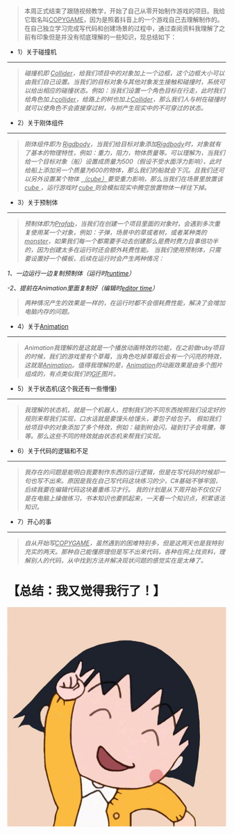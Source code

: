 
>本周正式结束了跟随视频教学，开始了自己从零开始制作游戏的项目。我给它取名叫<u>COPYGAME</u>，因为是照着抖音上的一个游戏自己去理解制作的。
在自己独立学习完成写代码和创建场景的过程中，通过查阅资料我理解了之前有印象但是并没有彻底理解的一些知识，现总结如下：


* 1）关于碰撞机
------------------

>*碰撞机即 <u>Collider</u>，给我们项目中的对象加上一个边框，这个边框大小可以由我们自己设置。当我们的目标对象与其他对象发生接触和碰撞时，系统可以给出相应的碰撞状态。例如：当我们设置一个角色目标在行走，此时我们给角色加上<u>collider</u>，给路上的树也加上<u>Collider</u>，那么我们人与树在碰撞时就可以使角色不会直接穿过树，与树产生现实中的不可穿过的状态。*

* 2）关于刚体组件
----------------------

>*刚体组件即为 <u>Rigdbody</u>，当我们给目标对象添加<u>Rigdbody</u>时，对象就有了基本的物理特性，例如：重力，阻力，物体质量等。可以理解为，当我们给一个目标对象（船）设置成质量为500（假设不受水面浮力影响），此时给船上添加另一个质量为600的物体，那么我们的船就会下沉。且我们还可以另外设置某个物体 <u>（cube）</u>要受重力影响，那么当我们在场景里放置该 <u>cube </u>，运行游戏时 <u>cube </u>则会模拟现实中腾空放置物体一样往下掉。*

* 3）关于预制体
--------------------

>*预制体即为<u>Prafab</u>，当我们在创建一个项目里面的对象时，会遇到多次重复使用某一个对象，例如：子弹，场景中的草或者树，或者某种类的<u>monster</u>，如果我们每一个都需要手动去创建那么是费时费力且事倍功半的，因为创建太多在运行时还会额外耗费性能。
当我们使用预制体，只需要设置好一个模板，后续在运行时会产生两种情况：*

*1、一边运行一边复制预制体（运行时<u>runtime</u>）*

*-2、提前在Animation里面复制好（编辑时<u>editor time</u>）*

>*两种情况产生的效果是一样的，在运行时都不会很耗费性能，解决了会增加电脑内存的问题。*

* 4）关于<u>Animation</u>
--------------------

>*Animation我理解的是这就是一个播放动画特效的功能，在之前做ruby项目的时候，我们的游戏里有个草莓，当角色吃掉草莓后会有一个闪亮的特效，这就是<u>Animation</u>。值得我理解的是，<u>Animation</u>的动画效果是由多个图片组成的，有点类似我们的<u>GIF</u>图片。*

* 5）关于状态机(这个我还有一些懵懂)
----------------------------------------

>*我理解的状态机，就是一个机器人，控制我们的不同东西按照我们设定好的规则来帮我们实现，口水话就是要馒头给馒头，要包子给包子。
假如我们给项目中的对象添加了多个特效，例如：碰到树会闪，碰到钉子会弯腰，等等。那么这些不同的特效就由状态机来帮我们实现。*

* 6）关于代码的逻辑和不足
------------------------------

>*我存在的问题是能明白我要制作东西的运行逻辑，但是在写代码的时候却一句也写不出来。原因是我在自己写代码这块练习的少，C#基础不够牢固，后续我要在编辑代码这块着重练习才行。
我的计划是从下周开始不仅仅只是在电脑上操做练习，书本知识也要抓起来，一天看一个知识点，积累语法知识。*

* 7）开心的事
-------------------

>*自从开始写<u>COPYGAME</u>，虽然遇到的困难特别多，但是这两天也是我特别充实的两天。那种自己能懂原理但是写不出来代码，各种在网上找资料，理解别人的代码，从中找到方法并解决现状问题的感觉实在是太棒了。*

【总结：我又觉得我行了！】
=========================
![敲开心](https://github.com/Moontabu/mypics/blob/main/8b3c-hxvzhtf7935773.jpg?raw=true)
